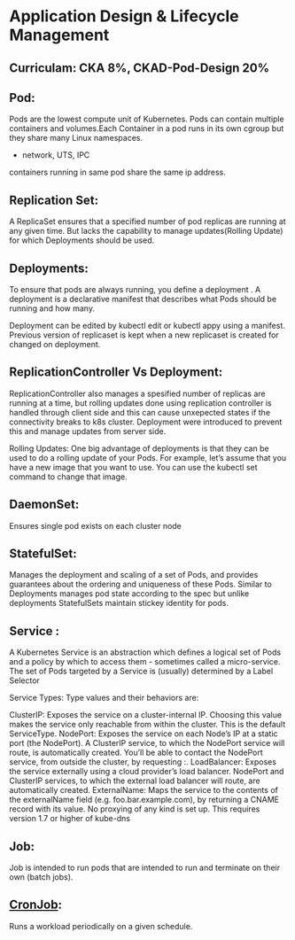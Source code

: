 # Application Design & Lifecycle Management 

## Curriculam: CKA 8%, CKAD-Pod-Design 20%


Pod:
----
Pods are the lowest compute unit of Kubernetes. Pods can contain multiple containers and volumes.Each Container in a pod runs in its own cgroup but they share many Linux namespaces.
- network, UTS, IPC

containers running in same pod share the same ip address.

Replication Set:
-----------------
A ReplicaSet ensures that a specified number of pod replicas are running at any given time. But lacks the capability to manage updates(Rolling Update) for which Deployments should be used.

Deployments:
------------

To ensure that pods are always running, you define a deployment . A deployment is a declarative manifest that describes what Pods should be running and
how many.

Deployment can be edited by kubectl edit or kubectl appy using a manifest. Previous version of replicaset is kept when a new replicaset is created for changed on deployment.



ReplicationController Vs Deployment:
-------------------------------------
ReplicationController also manages a spesified number of replicas are running at a time, but rolling updates done using replication controller is handled through client side and this can cause unxepected states if the connectivity breaks to k8s cluster. Deployment were introduced to prevent this and manage updates from server side.
 
Rolling Updates:
One big advantage of deployments is that they can be used to do a rolling update of your Pods. For
example, let’s assume that you have a new image that you want to use. You can use the kubectl
set command to change that image.

DaemonSet: 
----------

Ensures single pod exists on each cluster node

StatefulSet:
------------

Manages the deployment and scaling of a set of Pods, and provides guarantees about the ordering and uniqueness of these Pods. Similar to Deployments manages pod state according to the spec but unlike deployments StatefulSets maintain stickey identity for pods.


Service : 
---------
A Kubernetes Service is an abstraction which defines a logical set of Pods and a policy by which to access them - sometimes called a micro-service. The set of Pods targeted by a Service is (usually) determined by a Label Selector

Service Types:
Type values and their behaviors are:

ClusterIP: Exposes the service on a cluster-internal IP. Choosing this value makes the service only reachable from within the cluster. This is the default ServiceType.
NodePort: Exposes the service on each Node’s IP at a static port (the NodePort). A ClusterIP service, to which the NodePort service will route, is automatically created. You’ll be able to contact the NodePort service, from outside the cluster, by requesting <NodeIP>:<NodePort>.
LoadBalancer: Exposes the service externally using a cloud provider’s load balancer. NodePort and ClusterIP services, to which the external load balancer will route, are automatically created.
ExternalName: Maps the service to the contents of the externalName field (e.g. foo.bar.example.com), by returning a CNAME record with its value. No proxying of any kind is set up. This requires version 1.7 or higher of kube-dns


Job:
----

Job is intended to run pods that are intended to run and terminate on their own (batch jobs).

[CronJob](https://kubernetes.io/docs/concepts/workloads/controllers/cron-jobs/):
--------

Runs a workload periodically on a given schedule.

